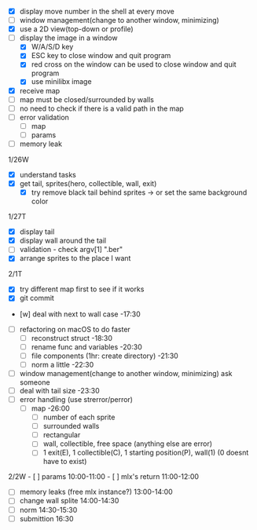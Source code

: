 
- [x] display move number in the shell at every move
- [ ] window management(change to another window, minimizing)
- [x] use a 2D view(top-down or profile)
- [ ] display the image in a window
    - [x] W/A/S/D key
    - [x] ESC key to close window and quit program
    - [x] red cross on the window can be used to close window and quit program
    - [x] use minilibx image
- [x] receive map
- [ ] map must be closed/surrounded by walls
- [ ] no need to check if there is a valid path in the map
- [ ] error validation
    - [ ] map
    - [ ] params
- [ ] memory leak

1/26W
- [x] understand tasks
- [x] get tail, sprites(hero, collectible, wall, exit)
    - [x] try remove black tail behind sprites -> or set the same background color

1/27T
- [x] display tail
- [x] display wall around the tail
- [ ] validation - check argv[1] ".ber"
- [x] arrange sprites to the place I want

2/1T
- [x] try different map first to see if it works
- [x] git commit
- [w] deal with next to wall case -17:30
- [ ] refactoring on macOS to do faster
    - [ ] reconstruct struct -18:30
    - [ ] rename func and variables -20:30
    - [ ] file components (1hr: create directory) -21:30
    - [ ] norm a little -22:30
- [ ] window management(change to another window, minimizing) ask someone
- [ ] deal with tail size -23:30
- [ ] error handling (use strerror/perror)
    - [ ] map -26:00
        - [ ] number of each sprite
        - [ ] surrounded walls
        - [ ] rectangular
        - [ ] wall, collectible, free space (anything else are error)
        - [ ] 1 exit(E), 1 collectible(C), 1 starting position(P), wall(1) (0 doesnt have to exist)

2/2W
        - [ ] params 10:00-11:00
        - [ ] mlx's return 11:00-12:00
- [ ] memory leaks (free mlx instance?) 13:00-14:00
- [ ] change wall splite 14:00-14:30
- [ ] norm 14:30-15:30
- [ ] submittion 16:30
